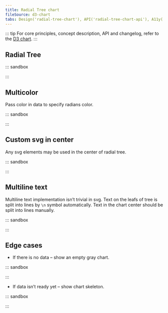 ```yaml
---
title: Radial Tree chart
fileSource: d3-chart
tabs: Design('radial-tree-chart'), API('radial-tree-chart-api'), A11y('radial-tree-chart-a11y'), Examples('radial-tree-chart-d3-examples'), Changelog('d3-chart-changelog')
---
```


::: tip
For core principles, concept description, API and changelog, refer to the [D3 chart](/data-display/d3-chart/d3-chart).
:::

## Radial Tree

::: sandbox

<script lang="tsx">
import React from 'react';
import { Plot, RadialTree } from '@semcore/ui/d3-chart';
import { scaleLinear } from 'd3-scale';
import LikeM from '@semcore/ui/icon/Like/m';

const Demo = () => {
  const width = 500;
  const height = 500;

  const data = Array(12)
    .fill({})
    .map((_, i) => ({
      label: `Sheep ${i + 1}`,
      icon: LikeM,
    }));

  return (
    <Plot data={data} scale={[scaleLinear(), scaleLinear()]} width={width} height={height}>
      <RadialTree color='chart-palette-order-9'>
        <RadialTree.Radian>
          <RadialTree.Radian.Label />
          <RadialTree.Radian.Line />
          <RadialTree.Radian.Cap />
          <RadialTree.Radian.Icon />
        </RadialTree.Radian>
        <RadialTree.Title>Sleeping</RadialTree.Title>
      </RadialTree>
    </Plot>
  );
};
</script>

:::

## Multicolor

Pass color in data to specify radians color.

::: sandbox

<script lang="tsx">
import React from 'react';
import { Plot, RadialTree } from '@semcore/ui/d3-chart';
import { scaleLinear } from 'd3-scale';
import LikeM from '@semcore/ui/icon/Like/m';

const movies = [
  'Action',
  'Comedy',
  'Drama',
  'Fantasy',
  'Mystery',
  'Romance',
  'Western',
  'Thriller',
  'Crime Thriller',
  'Disaster Thriller',
  'Psychological\nThriller',
  'Techno Thriller',
  'Horror',
  'Zombie Horror',
  'Folk Horror',
  'Body Horror',
  'Found\nFootage Horror',
].map((label, index) => ({
  label,
  color: `chart-palette-order-${index + 1}`,
}));

const Demo = () => {
  const width = 500;
  const height = 500;

  return (
    <Plot data={movies} scale={[scaleLinear(), scaleLinear()]} width={width} height={height}>
      <RadialTree>
        <RadialTree.Radian>
          <RadialTree.Radian.Label />
          <RadialTree.Radian.Line />
          <RadialTree.Radian.Cap />
          <RadialTree.Radian.Icon tag={LikeM} />
        </RadialTree.Radian>
        <RadialTree.Title>Movies</RadialTree.Title>
      </RadialTree>
    </Plot>
  );
};
</script>

:::

## Custom svg in center

Any svg elements may be used in the center of radial tree.

::: sandbox

<script lang="tsx">
import React from 'react';
import { Plot, RadialTree } from '@semcore/ui/d3-chart';
import { scaleLinear } from 'd3-scale';
import LikeM from '@semcore/ui/icon/Like/m';

const Demo = () => {
  const width = 500;
  const height = 500;

  const data = Array(12)
    .fill({})
    .map((_, i) => ({
      label: `Sheep ${i + 1}`,
      icon: LikeM,
    }));

  return (
    <Plot data={data} scale={[scaleLinear(), scaleLinear()]} width={width} height={height}>
      <RadialTree centralMargin={85} color='blue-400'>
        <RadialTree.Radian>
          <RadialTree.Radian.Label />
          <RadialTree.Radian.Line />
          <RadialTree.Radian.Cap />
          <RadialTree.Radian.Icon />
        </RadialTree.Radian>
        <circle r={60} cx={width / 2} cy={height / 2} fill='#008FF8' />
        <RadialTree.Title color='white'>Sleeping</RadialTree.Title>
      </RadialTree>
    </Plot>
  );
};
</script>

:::

## Multiline text

Multiline text implementation isn’t trivial in svg. Text on the leafs of tree is split into lines by `\n` symbol automatically. Text in the chart center should be split into lines manually.

::: sandbox

<script lang="tsx">
import React from 'react';
import { Plot, RadialTree } from '@semcore/ui/d3-chart';
import { scaleLinear } from 'd3-scale';
import LikeM from '@semcore/ui/icon/Like/m';

const Demo = () => {
  const width = 500;
  const height = 500;

  const data = Array(12)
    .fill({})
    .map((_, index) => ({
      label: [
        'consectetur\nadipiscing',
        'elit, sed do\neiusmod tempor',
        'incididunt ut\nlabore et\ndolore',
        'magna aliqua',
        'Ut enim',
        'ad minim veniam',
        'quis nostrud\nexercitation',
        'ullamco\nlaboris\nnisi',
        'ut aliquip ex',
        'ea commodo',
        'consequat',
        'Duis aute',
        'irure dolor\nin',
        'reprehenderit',
      ][index],
      icon: LikeM,
    }));

  const textSize = 12;
  const lineHeight = textSize * 1.2;
  const textLines = ['Lorem ipsum', 'dolor', 'sit amet'];

  return (
    <Plot data={data} scale={[scaleLinear(), scaleLinear()]} width={width} height={height}>
      <RadialTree color='chart-palette-order-9' textSize={textSize}>
        <RadialTree.Radian>
          <RadialTree.Radian.Label />
          <RadialTree.Radian.Line />
          <RadialTree.Radian.Cap />
          <RadialTree.Radian.Icon />
        </RadialTree.Radian>
        <RadialTree.Title textSize={lineHeight} color='chart-palette-order-9'>
          {textLines.map((line, lineIndex) => (
            <tspan
              key={line}
              x={width / 2}
              y={height / 2 + (-(textLines.length - 1) / 2 + lineIndex) * lineHeight}
            >
              {line}
            </tspan>
          ))}
        </RadialTree.Title>
      </RadialTree>
    </Plot>
  );
};
</script>

:::

## Edge cases

- If there is no data – show an empty gray chart.

::: sandbox

<script lang="tsx">
import React from 'react';
import { NoData } from '@semcore/ui/widget-empty';

const Demo = () => {
  return <NoData type='radial-tree-chart' />;
};
</script>

:::

- If data isn’t ready yet – show chart skeleton.

::: sandbox

<script lang="tsx">
import React from 'react';
import { RadialTreeChartSkeleton } from '@semcore/ui/skeleton';

const Demo = () => {
  return <RadialTreeChartSkeleton />;
};
</script>

:::
